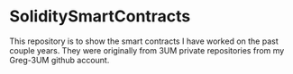 # SoliditySmartContracts

This repository is to show the smart contracts I have worked on the past couple years. They were originally from 3UM private repositories from my Greg-3UM github account.
